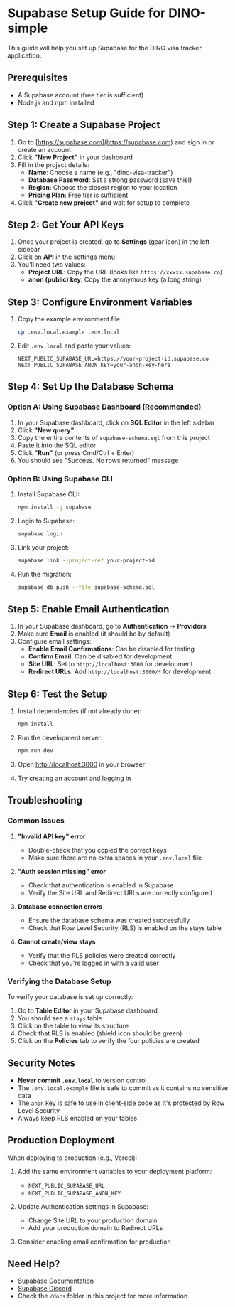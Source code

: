 # Supabase Setup Guide for DINO-simple

This guide will help you set up Supabase for the DINO visa tracker application.

## Prerequisites

- A Supabase account (free tier is sufficient)
- Node.js and npm installed

## Step 1: Create a Supabase Project

1. Go to [https://supabase.com](https://supabase.com) and sign in or create an account
2. Click **"New Project"** in your dashboard
3. Fill in the project details:
   - **Name**: Choose a name (e.g., "dino-visa-tracker")
   - **Database Password**: Set a strong password (save this!)
   - **Region**: Choose the closest region to your location
   - **Pricing Plan**: Free tier is sufficient
4. Click **"Create new project"** and wait for setup to complete

## Step 2: Get Your API Keys

1. Once your project is created, go to **Settings** (gear icon) in the left sidebar
2. Click on **API** in the settings menu
3. You'll need two values:
   - **Project URL**: Copy the URL (looks like `https://xxxxx.supabase.co`)
   - **anon (public) key**: Copy the anonymous key (a long string)

## Step 3: Configure Environment Variables

1. Copy the example environment file:
   ```bash
   cp .env.local.example .env.local
   ```

2. Edit `.env.local` and paste your values:
   ```
   NEXT_PUBLIC_SUPABASE_URL=https://your-project-id.supabase.co
   NEXT_PUBLIC_SUPABASE_ANON_KEY=your-anon-key-here
   ```

## Step 4: Set Up the Database Schema

### Option A: Using Supabase Dashboard (Recommended)

1. In your Supabase dashboard, click on **SQL Editor** in the left sidebar
2. Click **"New query"**
3. Copy the entire contents of `supabase-schema.sql` from this project
4. Paste it into the SQL editor
5. Click **"Run"** (or press Cmd/Ctrl + Enter)
6. You should see "Success. No rows returned" message

### Option B: Using Supabase CLI

1. Install Supabase CLI:
   ```bash
   npm install -g supabase
   ```

2. Login to Supabase:
   ```bash
   supabase login
   ```

3. Link your project:
   ```bash
   supabase link --project-ref your-project-id
   ```

4. Run the migration:
   ```bash
   supabase db push --file supabase-schema.sql
   ```

## Step 5: Enable Email Authentication

1. In your Supabase dashboard, go to **Authentication** → **Providers**
2. Make sure **Email** is enabled (it should be by default)
3. Configure email settings:
   - **Enable Email Confirmations**: Can be disabled for testing
   - **Confirm Email**: Can be disabled for development
   - **Site URL**: Set to `http://localhost:3000` for development
   - **Redirect URLs**: Add `http://localhost:3000/*` for development

## Step 6: Test the Setup

1. Install dependencies (if not already done):
   ```bash
   npm install
   ```

2. Run the development server:
   ```bash
   npm run dev
   ```

3. Open [http://localhost:3000](http://localhost:3000) in your browser
4. Try creating an account and logging in

## Troubleshooting

### Common Issues

1. **"Invalid API key" error**
   - Double-check that you copied the correct keys
   - Make sure there are no extra spaces in your `.env.local` file

2. **"Auth session missing" error**
   - Check that authentication is enabled in Supabase
   - Verify the Site URL and Redirect URLs are correctly configured

3. **Database connection errors**
   - Ensure the database schema was created successfully
   - Check that Row Level Security (RLS) is enabled on the stays table

4. **Cannot create/view stays**
   - Verify that the RLS policies were created correctly
   - Check that you're logged in with a valid user

### Verifying the Database Setup

To verify your database is set up correctly:

1. Go to **Table Editor** in your Supabase dashboard
2. You should see a `stays` table
3. Click on the table to view its structure
4. Check that RLS is enabled (shield icon should be green)
5. Click on the **Policies** tab to verify the four policies are created

## Security Notes

- **Never commit `.env.local`** to version control
- The `.env.local.example` file is safe to commit as it contains no sensitive data
- The `anon` key is safe to use in client-side code as it's protected by Row Level Security
- Always keep RLS enabled on your tables

## Production Deployment

When deploying to production (e.g., Vercel):

1. Add the same environment variables to your deployment platform:
   - `NEXT_PUBLIC_SUPABASE_URL`
   - `NEXT_PUBLIC_SUPABASE_ANON_KEY`

2. Update Authentication settings in Supabase:
   - Change Site URL to your production domain
   - Add your production domain to Redirect URLs

3. Consider enabling email confirmation for production

## Need Help?

- [Supabase Documentation](https://supabase.com/docs)
- [Supabase Discord](https://discord.supabase.com)
- Check the `/docs` folder in this project for more information